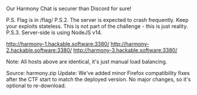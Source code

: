 Our Harmony Chat is securer than Discord for sure!

P.S. Flag is in <TaskDirectory>/flag/<RandomFileName>
P.S.2. The server is expected to crash frequently. Keep your exploits stateless. This is not part of the challenge - this is just reality.
P.S.3. Server-side is using NodeJS v14.

http://harmony-1.hackable.software:3380/
http://harmony-2.hackable.software:3380/
http://harmony-3.hackable.software:3380/

Note: All hosts above are identical, it's just manual load balancing.

Source: harmony.zip
Update: We've added minor Firefox compatibility fixes after the CTF start to match the deployed version. No major changes, so it's optional to re-download.
